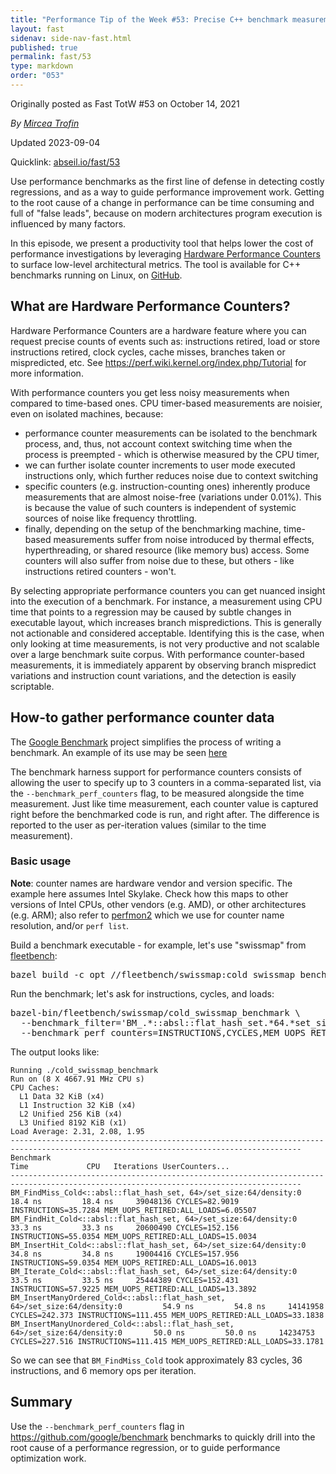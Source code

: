 ```yaml
---
title: "Performance Tip of the Week #53: Precise C++ benchmark measurements with Hardware Performance Counters"
layout: fast
sidenav: side-nav-fast.html
published: true
permalink: fast/53
type: markdown
order: "053"
---
```


Originally posted as Fast TotW #53 on October 14, 2021

*By [Mircea Trofin](mailto:mtrofin@google.com)*

Updated 2023-09-04

Quicklink: [abseil.io/fast/53](https://abseil.io/fast/53)


Use performance benchmarks as the first line of defense in detecting costly
regressions, and as a way to guide performance improvement work. Getting to the
root cause of a change in performance can be time consuming and full of "false
leads", because on modern architectures program execution is influenced by many
factors.

In this episode, we present a productivity tool that helps lower the cost of
performance investigations by leveraging
[Hardware Performance Counters](https://en.wikipedia.org/wiki/Hardware_performance_counter)
to surface low-level architectural metrics. The tool is available for C++
benchmarks running on Linux, on [GitHub](https://github.com/google/benchmark).

## What are Hardware Performance Counters?

Hardware Performance Counters are a hardware feature where you can request
precise counts of events such as: instructions retired, load or store
instructions retired, clock cycles, cache misses, branches taken or
mispredicted, etc. See https://perf.wiki.kernel.org/index.php/Tutorial for more
information.

With performance counters you get less noisy measurements when compared to
time-based ones. CPU timer-based measurements are noisier, even on isolated
machines, because:

*   performance counter measurements can be isolated to the benchmark process,
    and, thus, not account context switching time when the process is
    preempted - which is otherwise measured by the CPU timer,
*   we can further isolate counter increments to user mode executed instructions
    only, which further reduces noise due to context switching
*   specific counters (e.g. instruction-counting ones) inherently produce
    measurements that are almost noise-free (variations under 0.01%). This is
    because the value of such counters is independent of systemic sources of
    noise like frequency throttling.
*   finally, depending on the setup of the benchmarking machine, time-based
    measurements suffer from noise introduced by thermal effects,
    hyperthreading, or shared resource (like memory bus) access. Some counters
    will also suffer from noise due to these, but others - like instructions
    retired counters - won't.

By selecting appropriate performance counters you can get nuanced insight into
the execution of a benchmark. For instance, a measurement using CPU time that
points to a regression may be caused by subtle changes in executable layout,
which increases branch mispredictions. This is generally not actionable and
considered acceptable. Identifying this is the case, when only looking at time
measurements, is not very productive and not scalable over a large benchmark
suite corpus. With performance counter-based measurements, it is immediately
apparent by observing branch mispredict variations and instruction count
variations, and the detection is easily scriptable.

## How-to gather performance counter data

The [Google Benchmark](https://github.com/google/benchmark) project simplifies
the process of writing a benchmark. An example of its use may be seen
[here](https://github.com/llvm/llvm-test-suite/tree/main/MicroBenchmarks/LoopVectorization)

The benchmark harness support for performance counters consists of allowing the
user to specify up to 3 counters in a comma-separated list, via the
`--benchmark_perf_counters` flag, to be measured alongside the time measurement.
Just like time measurement, each counter value is captured right before the
benchmarked code is run, and right after. The difference is reported to the user
as per-iteration values (similar to the time measurement).

### Basic usage

**Note**: counter names are hardware vendor and version specific. The example
here assumes Intel Skylake. Check how this maps to other versions of Intel CPUs,
other vendors (e.g. AMD), or other architectures (e.g. ARM); also refer to
[perfmon2](https://perfmon2.sourceforge.net/) which we use for counter name
resolution, and/or `perf list`.

Build a benchmark executable - for example, let's use "swissmap" from
[fleetbench](https://github.com/google/fleetbench):

<pre class="prettyprint code">
bazel build -c opt //fleetbench/swissmap:cold_swissmap_benchmark
</pre>

Run the benchmark; let's ask for instructions, cycles, and loads:

<pre class="prettyprint code">
bazel-bin/fleetbench/swissmap/cold_swissmap_benchmark \
  --benchmark_filter='BM_.*::absl::flat_hash_set.*64.*set_size:64.*density:0' \
  --benchmark_perf_counters=INSTRUCTIONS,CYCLES,MEM_UOPS_RETIRED:ALL_LOADS
</pre>

The output looks like:

```
Running ./cold_swissmap_benchmark
Run on (8 X 4667.91 MHz CPU s)
CPU Caches:
  L1 Data 32 KiB (x4)
  L1 Instruction 32 KiB (x4)
  L2 Unified 256 KiB (x4)
  L3 Unified 8192 KiB (x1)
Load Average: 2.31, 2.08, 1.95
---------------------------------------------------------------------------------------------------------------------------------------
Benchmark                                                                             Time             CPU   Iterations UserCounters...
---------------------------------------------------------------------------------------------------------------------------------------
BM_FindMiss_Cold<::absl::flat_hash_set, 64>/set_size:64/density:0                  18.4 ns         18.4 ns     39048136 CYCLES=82.9019 INSTRUCTIONS=35.7284 MEM_UOPS_RETIRED:ALL_LOADS=6.05507
BM_FindHit_Cold<::absl::flat_hash_set, 64>/set_size:64/density:0                   33.3 ns         33.3 ns     20600490 CYCLES=152.156 INSTRUCTIONS=55.0354 MEM_UOPS_RETIRED:ALL_LOADS=15.0034
BM_InsertHit_Cold<::absl::flat_hash_set, 64>/set_size:64/density:0                 34.8 ns         34.8 ns     19004416 CYCLES=157.956 INSTRUCTIONS=59.0354 MEM_UOPS_RETIRED:ALL_LOADS=16.0013
BM_Iterate_Cold<::absl::flat_hash_set, 64>/set_size:64/density:0                   33.5 ns         33.5 ns     25444389 CYCLES=152.431 INSTRUCTIONS=57.9225 MEM_UOPS_RETIRED:ALL_LOADS=13.3892
BM_InsertManyOrdered_Cold<::absl::flat_hash_set, 64>/set_size:64/density:0         54.9 ns         54.8 ns     14141958 CYCLES=242.373 INSTRUCTIONS=111.455 MEM_UOPS_RETIRED:ALL_LOADS=33.1838
BM_InsertManyUnordered_Cold<::absl::flat_hash_set, 64>/set_size:64/density:0       50.0 ns         50.0 ns     14234753 CYCLES=227.516 INSTRUCTIONS=111.415 MEM_UOPS_RETIRED:ALL_LOADS=33.1781
```

So we can see that `BM_FindMiss_Cold` took approximately 83 cycles, 36
instructions, and 6 memory ops per iteration.

## Summary

Use the `--benchmark_perf_counters` flag in https://github.com/google/benchmark
benchmarks to quickly drill into the root cause of a performance regression, or
to guide performance optimization work.
